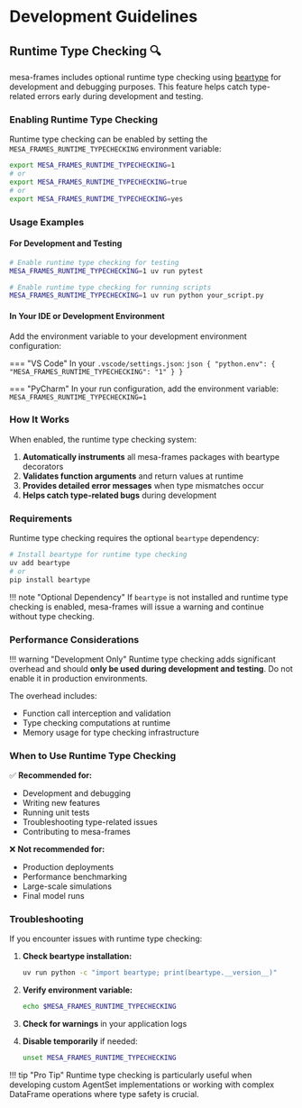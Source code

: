 # Development Guidelines

## Runtime Type Checking 🔍

mesa-frames includes optional runtime type checking using [beartype](https://github.com/beartype/beartype) for development and debugging purposes. This feature helps catch type-related errors early during development and testing.

### Enabling Runtime Type Checking

Runtime type checking can be enabled by setting the `MESA_FRAMES_RUNTIME_TYPECHECKING` environment variable:

```bash
export MESA_FRAMES_RUNTIME_TYPECHECKING=1
# or
export MESA_FRAMES_RUNTIME_TYPECHECKING=true
# or 
export MESA_FRAMES_RUNTIME_TYPECHECKING=yes
```

### Usage Examples

#### For Development and Testing

```bash
# Enable runtime type checking for testing
MESA_FRAMES_RUNTIME_TYPECHECKING=1 uv run pytest

# Enable runtime type checking for running scripts
MESA_FRAMES_RUNTIME_TYPECHECKING=1 uv run python your_script.py
```

#### In Your IDE or Development Environment

Add the environment variable to your development environment configuration:

=== "VS Code"
    In your `.vscode/settings.json`:
    ```json
    {
        "python.env": {
            "MESA_FRAMES_RUNTIME_TYPECHECKING": "1"
        }
    }
    ```

=== "PyCharm"
    In your run configuration, add the environment variable:
    ```
    MESA_FRAMES_RUNTIME_TYPECHECKING=1
    ```

### How It Works

When enabled, the runtime type checking system:

1. **Automatically instruments** all mesa-frames packages with beartype decorators
2. **Validates function arguments** and return values at runtime
3. **Provides detailed error messages** when type mismatches occur
4. **Helps catch type-related bugs** during development

### Requirements

Runtime type checking requires the optional `beartype` dependency:

```bash
# Install beartype for runtime type checking
uv add beartype
# or
pip install beartype
```

!!! note "Optional Dependency"
    If `beartype` is not installed and runtime type checking is enabled, mesa-frames will issue a warning and continue without type checking.

### Performance Considerations

!!! warning "Development Only"
    Runtime type checking adds significant overhead and should **only be used during development and testing**. Do not enable it in production environments.

The overhead includes:
- Function call interception and validation
- Type checking computations at runtime
- Memory usage for type checking infrastructure

### When to Use Runtime Type Checking

✅ **Recommended for:**
- Development and debugging
- Writing new features
- Running unit tests
- Troubleshooting type-related issues
- Contributing to mesa-frames

❌ **Not recommended for:**
- Production deployments
- Performance benchmarking
- Large-scale simulations
- Final model runs

### Troubleshooting

If you encounter issues with runtime type checking:

1. **Check beartype installation:**
   ```bash
   uv run python -c "import beartype; print(beartype.__version__)"
   ```

2. **Verify environment variable:**
   ```bash
   echo $MESA_FRAMES_RUNTIME_TYPECHECKING
   ```

3. **Check for warnings** in your application logs

4. **Disable temporarily** if needed:
   ```bash
   unset MESA_FRAMES_RUNTIME_TYPECHECKING
   ```

!!! tip "Pro Tip"
    Runtime type checking is particularly useful when developing custom AgentSet implementations or working with complex DataFrame operations where type safety is crucial.
